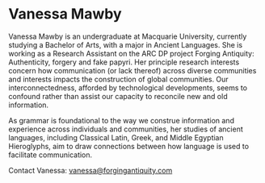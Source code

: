 # Vanessa Mawby

Vanessa Mawby is an undergraduate at Macquarie University, currently studying a Bachelor of Arts, with a major in Ancient Languages. She is working as a Research Assistant on the ARC DP project Forging Antiquity: Authenticity, forgery and fake papyri. Her principle research interests concern how communication (or lack thereof) across diverse communities and interests impacts
the construction of global communities. Our interconnectedness, afforded by technological developments, seems to confound rather than assist our capacity to reconcile new and old information. 

As grammar is foundational to the way we construe information and experience across individuals and communities, her studies of ancient languages, including Classical Latin, Greek, and Middle Egyptian Hieroglyphs, aim to draw connections between how language is used to facilitate communication. 

Contact Vanessa: 
<vanessa@forgingantiquity.com>
